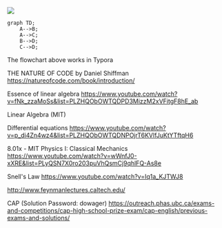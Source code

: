 <img src="https://render.githubusercontent.com/render/math?math=\displaystyle e^{i \pi} %2B %20 1 = 0">

```mermaid
graph TD;
    A-->B;
    A-->C;
    B-->D;
    C-->D;
```
The flowchart above works in Typora

THE NATURE OF CODE by Daniel Shiffman
https://natureofcode.com/book/introduction/

Essence of linear algebra
https://www.youtube.com/watch?v=fNk_zzaMoSs&list=PLZHQObOWTQDPD3MizzM2xVFitgF8hE_ab

Linear Algebra (MIT)

Differential equations
https://www.youtube.com/watch?v=p_di4Zn4wz4&list=PLZHQObOWTQDNPOjrT6KVlfJuKtYTftqH6

8.01x - MIT Physics I: Classical Mechanics
https://www.youtube.com/watch?v=wWnfJ0-xXRE&list=PLyQSN7X0ro203puVhQsmCj9qhlFQ-As8e

Snell's Law https://www.youtube.com/watch?v=Iq1a_KJTWJ8

http://www.feynmanlectures.caltech.edu/

CAP (Solution Password: dowager)
https://outreach.phas.ubc.ca/exams-and-competitions/cap-high-school-prize-exam/cap-english/previous-exams-and-solutions/
